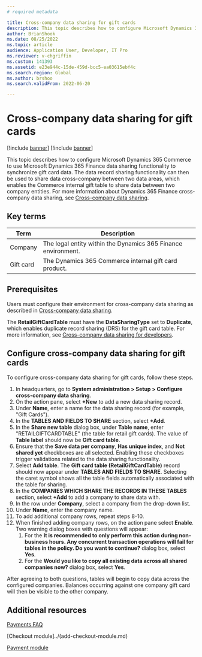 ```yaml
---
# required metadata

title: Cross-company data sharing for gift cards
description: This topic describes how to configure Microsoft Dynamics 365 Commerce to use Microsoft Dynamics 365 Finance data sharing functionality across data areas for syncing gift card data.
author: BrianShook
ms.date: 08/25/2022
ms.topic: article
audience: Application User, Developer, IT Pro
ms.reviewer: v-chgriffin
ms.custom: 141393
ms.assetid: e23e944c-15de-459d-bcc5-ea03615ebf4c
ms.search.region: Global
ms.author: brshoo
ms.search.validFrom: 2022-06-20

---
```


# Cross-company data sharing for gift cards

[!include [banner](../includes/banner.md)]
[!include [banner](../includes/preview-banner.md)]

This topic describes how to configure Microsoft Dynamics 365 Commerce to use Microsoft Dynamics 365 Finance data sharing functionality to synchronize gift card data. The data record sharing functionality can then be used to share data cross-company between two data areas, which enables the Commerce internal gift table to share data between two company entities. For more information about Dynamics 365 Finance cross-company data sharing, see [Cross-company data sharing](/dynamics365/fin-ops-core/dev-itpro/sysadmin/cross-company-data-sharing).

## Key terms

| Term | Description |
|---|---|
| Company | The legal entity within the Dynamics 365 Finance environment. |
| Gift card | The Dynamics 365 Commerce internal gift card product. |

## Prerequisites

Users must configure their environment for cross-company data sharing as described in [Cross-company data sharing](/dynamics365/fin-ops-core/dev-itpro/sysadmin/cross-company-data-sharing).

The **RetailGiftCardTable** must have the **DataSharingType** set to **Duplicate**, which enables duplicate record sharing (DRS) for the gift card table. For more information, see [Cross-company data sharing for developers](/dynamics365/fin-ops-core/dev-itpro/sysadmin/drs-srs-dev).

## Configure cross-company data sharing for gift cards

To configure cross-company data sharing for gift cards, follow these steps.

1. In headquarters, go to **System administration \> Setup \> Configure cross-company data sharing**.
1. On the action pane, select **+New** to add a new data sharing record.
1. Under **Name**, enter a name for the data sharing record (for example, "Gift Cards").
1. In the **TABLES AND FIELDS TO SHARE** section, select **+Add**.
1. In the **Share new table** dialog box, under **Table name**, enter "RETAILGIFTCARDTABLE" (the table for retail gift cards). The value of **Table label** should now be **Gift card table**.
1. Ensure that the **Save data per company**, **Has unique index**, and **Not shared yet** checkboxes are all selected. Enabling these checkboxes trigger validations related to the data sharing functionality.
1. Select **Add table**. The **Gift card table (RetailGiftCardTable)** record should now appear under **TABLES AND FIELDS TO SHARE**. Selecting the caret symbol shows all the table fields automatically associated with the table for sharing.
1. In the **COMPANIES WHICH SHARE THE RECORDS IN THESE TABLES** section, select **+Add** to add a company to share data with.
1. In the row under **Company**, select a company from the drop-down list.
1. Under **Name**, enter the company name.
1. To add additional company rows, repeat steps 8-10.
1. When finished adding company rows, on the action pane select **Enable**. Two warning dialog boxes with questions will appear:
    1. For the **It is recommended to only perform this action during non-business hours. Any concurrent transaction operations will fail for tables in the policy. Do you want to continue?** dialog box, select **Yes**.
    1. For the **Would you like to copy all existing data across all shared companies now?** dialog box, select **Yes**.

After agreeing to both questions, tables will begin to copy data across the configured companies. Balances occurring against one company gift card will then be visible to the other company.

## Additional resources

[Payments FAQ](payments-retail.md)

[Checkout module]../(add-checkout-module.md)

[Payment module](../payment-module.md)
